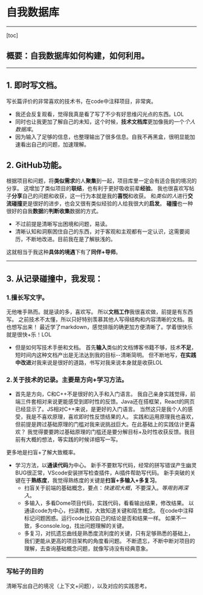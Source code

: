 # 自我数据库
---
[toc]
## 概要：自我数据库如何构建，如何利用。
---

## 1. 即时写**文档**。
写长篇评价的非常喜欢的技术书，在code中注释项目，非常爽。
- 我还会反复观看，觉得我真是看了写了不少有好思维闪光点的东西。LOL
- 同时也让我更加了解自己的未知，这个时候，**技术文档库**更加像我的一个*个人数据库*。
- 因为输入了足够的信息，也整理输出了很多信息。自我不再黑盒，很明显能加速看出自己的问题，加速理解。

## 2. GitHub功能。
根据项目和问题，将**类似需求**的人**聚集**到一起，项目库里一定会有适合我的境况的分享。
这增加了类似项目的**联结**，也有利于更好吸收前辈**经验**。
我也很喜欢写帖子**分享**自己的问题和收获，这一行为本就是我的**喜悦**和收获。
和*类似的人*进行**交流碰撞**更是很好的进步，也会又很有类似经验的人给我很大的**启发**。
**碰撞**也一种很好的自我**数据**的**判断收集**数据的方式。
- 不过前提是清晰写出困境和问题，易读。
- 清晰认知和洞察困住自己的东西，对于客观和主观都有一定认识，这需要阅历，不断地改进。目前我在是了解肤浅的。

这就相当于我这种**具体的境遇**下有了**同伴+导师**。

---

## 3. 从记录碰撞中，我发现：

### 1.擅长写**文字**。
无他唯手熟而。就是读的多，喜欢写。
所以**文档工作**我很喜欢做，前提是有东西写。
之前技术不太懂，所以只好特别羡慕其他人写得结构和内容清晰的文档。我也想写出来！
最近学了markdown，感觉排版的确更加方便清晰了。学着很快乐就是很快+乐！LOL
- 但是如何写技术手册和文档。
首先**输入**类似的文档博客书籍不够，技术**不足**，短时间内这种文档产出是无法达到我的目标--清晰简明。
但不断地写，**在实践中改进**对我来说是很好的道路，书写对我来说本身就是收获LOL

### 2.关于技术的记录。主要是方向+学习方法。
- 首先是方向，C和C++不是很好的入手和入门语言。
我自己亲身实践觉得，前端三件套相对来说更能感受到即时性的反馈。Java还在搭框架，React的网页已经显示了。JS相对C++来说，是更好的入门语言。
当然这只是我个人的感受，我是不喜欢原理，喜欢即时性反馈结果的人。
实践和运用原理我也喜欢，但前提是跨过基础原理的门槛对我来说挑战巨大。在此基础上的实践估计更喜欢？
我觉得要要跨过基础原理的门槛还是要分解目标+及时性收获反馈。我目前有大概的想法，等实践的时候详细写一写。

更多地是扫盲+了解大致概率。
- 学习方法，以**通读代码**为中心。
新手不要默写代码，经常的拼写错误产生幽灵BUG很正常，VScode安装拼写检查插件，Ai插件帮助写代码。
新手突破的关键在于**熟练度**，我觉得熟练度的关键是**扫盲+多输入+多复习**。
    - 扫盲关于前端的基础概念，要点：*快速观大概*，不要深入。*等用到再深入*。
    - 多输入，多看Dome项目代码，实践代码，看看输出结果，修改结果。
    以通读code为中心，扫读教程，大致知道关键和陌生概念。
    在code中注释标记问题困惑。运行code比较自己的结论是否和结果一样。
    如果不一致，多console.log，找出问题理解的关键。
    - 多复习，对抗遗忘曲线是熟悉度流利度的关键，只有足够熟悉的基础上，我们更能从更高的项目架构的角度看问题。
    不断遗忘，不断中断对项目的理解，去查询基础概念问题，就像写诗没有经典意象。

---
### 写帖子的目的
清晰写出自己的境况（上下文+问题），以及对应的实践思考。